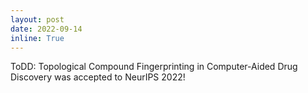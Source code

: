 ```yaml
---
layout: post
date: 2022-09-14
inline: True
---
```


ToDD: Topological Compound Fingerprinting in Computer-Aided Drug Discovery was accepted to NeurIPS 2022!
